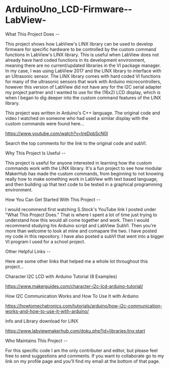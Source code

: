 # ArduinoUno_LCD-Firmware--LabView-

What This Project Does --
  
  This project shows how LabView's LINX library can be used to develop firmware for specific hardware to be controlled
  by the custom command functions in LabView's LINX library. This is useful when LabView does not already have hard coded
  functions in its development environment, meaning there are no current/updated libraries in the VI package manager. In my case, I
  was using LabView 2017 and the LINX library to interface with an Ultrasonic sensor. The LINX library comes with hard coded VI functions
  for many of the ultrasonic sensors that work with Arduino microcontrollers, however this version of LabView did not have any for the 
  I2C serial adapter my project partner and I wanted to use for the (16x2) LCD display, which is when I began to dig deeper into the custom command
  features of the LINX library.
  
  This project was written in Arduino's C++ language. The original code and video I watched on someone who had used a similar display
  with the custom commands were found here...
  
  https://www.youtube.com/watch?v=treDpbScN0I
  
  Search the top comments for the link to the original code and subVI. 

Why This Project Is Useful --
  
  This project is useful for anyone interested in learning how the custom commands work with the LINX library. It's a fun project 
  to see how modular MakerHub has made the custom commands, from beginning to not knowing really how to make something work in LabView 
  with text based language, and then building up that text code to be tested in a graphical programming environment. 
  

How You Can Get Started With This Project --
  
  I would recommend first watching S.Stock's YouTube link I posted under "What This Project Does." That is where I spent a lot of time just
  trying to understand how this would all come together and work. Then I would recommend studying his Arduino script and LabView SubVI. Then 
  you're more than welcome to look at mine and comapare the two. I have posted my code in this repository. I have also posted a subVI that went 
  into a bigger VI program I used for a school project. 
  
Other Helpful Links --

  Here are some other links that helped me a whole lot throughout this project...
  
  Character I2C LCD with Arduino Tutorial (8 Examples)
  
  https://www.makerguides.com/character-i2c-lcd-arduino-tutorial/
  
  How I2C Communication Works and How To Use It with Arduino
  
  https://howtomechatronics.com/tutorials/arduino/how-i2c-communication-works-and-how-to-use-it-with-arduino/
  
  Info and Library download for LINX
  
  https://www.labviewmakerhub.com/doku.php?id=libraries:linx:start
  
  
  
Who Maintains This Project --
  
  For this specific code I am the only contributer and editor, but please feel free to send suggestions and comments.
  If you want to collaborate go to my link on my profile page and you'll find my email at the bottom of that page. 
